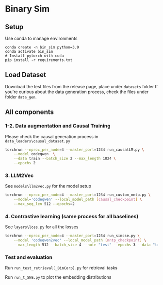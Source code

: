 # Binary Sim

## Setup

Use conda to manage environments
```shell script
conda create -n bin_sim python=3.9
conda activate bin_sim
# Install pytorch with cuda
pip install -r requirements.txt
```

## Load Dataset
Download the test files from the release page, place under `datasets` folder
If you're curious about the data generation process, check the files under folder `data_gen`.

## All components

### 1-2. Data augmentation and Causal Training
Please check the causal generation process in `data_loaders\causal_dataset.py` 
```bash
torchrun --nproc_per_node=4 --master_port=1234 run_causalLM.py \
    --model codeqwen  \
    --data train --batch_size 2 --max_length 1024 \
    --epochs 2
```

### 3. LLM2Vec
See `models\llm2vec.py` for the model setup
```bash
torchrun --nproc_per_node=4 --master_port=1234 run_custom_mntp.py \
    --model='codeqwen' --local_model_path [causal_checkpoint] \
    --max_seq_len 512 --epochs=2
```

### 4. Contrastive learning (same process for all baselines)
See `layers\loss.py` for all the losses
```bash
torchrun --nproc_per_node=4 --master_port=1234 run_simcse.py \
    --model 'codeqwen2vec' --local_model_path [mntp_checkpoint] \
    --max_length 512 --batch_size 4 --note "test" --epochs 3 --data "train"
```

### Test and evaluation
Run `run_test_retrieval[_BinCorp].py` for retrieval tasks

Run `run_t_SNE.py` to plot the embedding distributions


